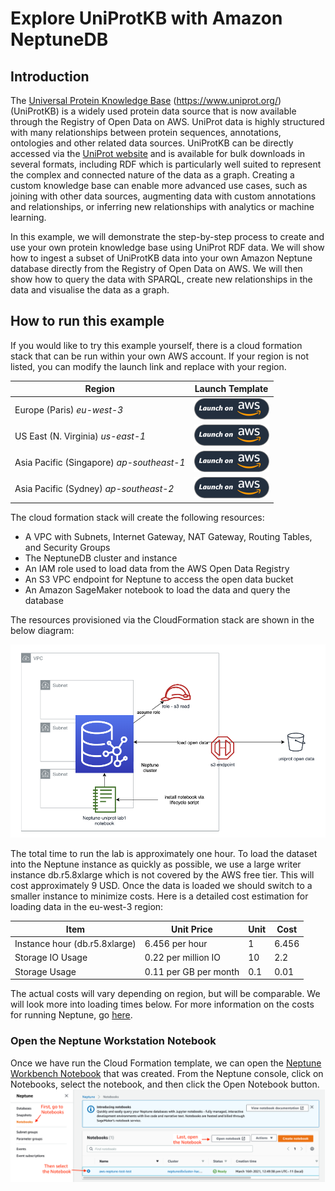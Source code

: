 
# Explore UniProtKB with Amazon NeptuneDB

## Introduction
The [Universal Protein Knowledge Base](https://www.uniprot.org/) (https://www.uniprot.org/) (UniProtKB) is a widely used protein data source that is now available through the Registry of Open Data on AWS. UniProt data is highly structured with many relationships between protein sequences, annotations, ontologies and other related data sources. UniProtKB can be directly accessed via the [UniProt website](https://www.uniprot.org/)  and is available for bulk downloads in several formats, including RDF which is particularly well suited to represent the complex and connected nature of the data as a graph. Creating a custom knowledge base can enable more advanced use cases, such as joining with other data sources, augmenting data with custom annotations and relationships, or inferring new relationships with analytics or machine learning.

In this example, we will demonstrate the step-by-step process to create and use your own protein knowledge base using UniProt RDF data. We will show how to ingest a subset of UniProtKB data into your own Amazon Neptune database directly from the Registry of Open Data on AWS. We will then show how to query the data with SPARQL, create new relationships in the data and visualise the data as a graph.


## How to run this example

If you would like to try this example yourself, there is a cloud formation stack that can be run within your own AWS account. If your region is not listed, you can modify the launch link and replace with your region.

| Region | Launch Template |
|-|-|
| Europe (Paris) *eu-west-3* |[![eu-west-3 Cloud Formation Template](./images/deploy-to-aws.png)](https://console.aws.amazon.com/cloudformation/home?region=eu-west-3#/stacks/new?stackName=VirtualProctor&templateURL=s3://aws-wwps-apj-iss-public-samples/explore-uniprotkb-with-amazon-neptune/UniProtKB.template)|
| US East (N. Virginia) *us-east-1* |[![us-east-1 Cloud Formation Template](./images/deploy-to-aws.png)](https://console.aws.amazon.com/cloudformation/home?region=us-east-1#/stacks/new?stackName=VirtualProctor&templateURL=s3://aws-wwps-apj-iss-public-samples/explore-uniprotkb-with-amazon-neptune/UniProtKB.template)|
| Asia Pacific (Singapore) *ap-southeast-1* |[![ap-southeast-1 Cloud Formation Template](./images/deploy-to-aws.png)](https://console.aws.amazon.com/cloudformation/home?region=ap-southeast-1#/stacks/new?stackName=VirtualProctor&templateURL=s3://aws-wwps-apj-iss-public-samples/explore-uniprotkb-with-amazon-neptune/UniProtKB.template)|
| Asia Pacific (Sydney) *ap-southeast-2* |[![ap-southeast-2 Cloud Formation Template](./images/deploy-to-aws.png)](https://console.aws.amazon.com/cloudformation/home?region=ap-southeast-2#/stacks/new?stackName=VirtualProctor&templateURL=s3://aws-wwps-apj-iss-public-samples/explore-uniprotkb-with-amazon-neptune/UniProtKB.template)|

The cloud formation stack will create the following resources:

- A VPC with Subnets, Internet Gateway, NAT Gateway, Routing Tables, and Security Groups 
- The NeptuneDB cluster and instance
- An IAM role used to load data from the AWS Open Data Registry
- An S3 VPC endpoint for Neptune to access the open data bucket
- An Amazon SageMaker notebook to load the data and query the database

The resources provisioned via the CloudFormation stack are shown in the below diagram:

![Architecture](./images/architecture.png)

The total time to run the lab is approximately one hour. To load the dataset into the Neptune instance as quickly as possible, we use a large writer instance db.r5.8xlarge which is not covered by the AWS free tier. This will cost approximately 9 USD. Once the data is loaded we should switch to a smaller instance to minimize costs. Here is a detailed cost estimation for loading data in the eu-west-3 region:

  | Item | Unit Price  | Unit | Cost |
  | ----------- | ----------- | ----------- | ----------- |
  | Instance hour (db.r5.8xlarge) | 6.456 per hour    | 1 | 6.456 |
  | Storage IO Usage | 0.22 per million IO     | 10  | 2.2 |
  | Storage Usage | 0.11 per GB per month    | 0.1 | 0.01 |

The actual costs will vary depending on region, but will be comparable. We will look more into loading times below. For more information on the costs for running Neptune, go [here](https://aws.amazon.com/neptune/pricing/).

### Open the Neptune Workstation Notebook 
Once we have run the Cloud Formation template, we can open the [Neptune Workbench Notebook](https://docs.aws.amazon.com/neptune/latest/userguide/graph-notebooks.html) that was created. From the Neptune console, click on Notebooks, select the notebook, and then click the Open Notebook button.
![Open notebook](./images/open_notebook.png)
